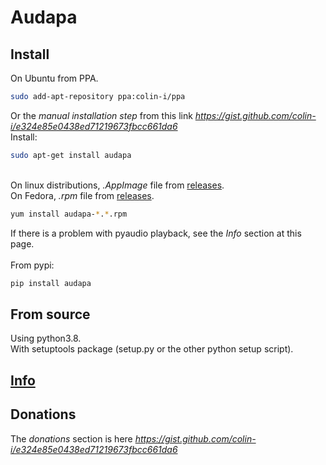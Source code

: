 # Audapa

## Install
On Ubuntu from PPA.
```sh
sudo add-apt-repository ppa:colin-i/ppa
```
Or the *manual installation step* from this link *https://gist.github.com/colin-i/e324e85e0438ed71219673fbcc661da6* \
Install:
```sh
sudo apt-get install audapa
```
\
On linux distributions, <i>.AppImage</i> file from [releases](https://github.com/colin-i/audapa/releases).
\
On Fedora, <i>.rpm</i> file from [releases](https://github.com/colin-i/audapa/releases).
```sh
yum install audapa-*.*.rpm
```
If there is a problem with pyaudio playback, see the *Info* section at this page.\
\
From pypi:
```sh
pip install audapa
```

## From source
Using python3.8.\
With setuptools package (setup.py or the other python setup script).

## [Info](https://github.com/colin-i/audapa/blob/master/info.md)

## Donations
The *donations* section is here
*https://gist.github.com/colin-i/e324e85e0438ed71219673fbcc661da6*
